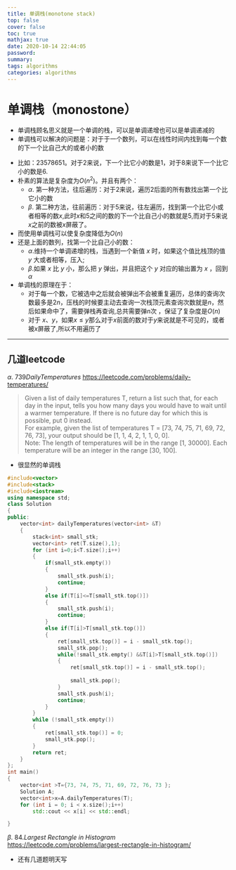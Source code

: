 ```yaml
---
title: 单调栈(monotone stack)
top: false
cover: false
toc: true
mathjax: true
date: 2020-10-14 22:44:05
password:
summary:
tags: algorithms
categories: algorithms
---
```


#  单调栈（monostone）
* 单调栈顾名思义就是一个单调的栈，可以是单调递增也可以是单调递减的
* 单调栈可以解决的问题是：对于于一个数列，可以在线性时间内找到每一个数的下一个比自己大的或者小的数  
<!--more-->
* 比如：$2 3 5 7 8 6 5 1$。对于$2$来说，下一个比它小的数是$1$，对于$8$来说下一个比它小的数是6.
* 朴素的算法是复杂度为$O(n^2)$。并且有两个：
  * $\alpha.$ 第一种方法，往后遍历：对于$2$来说，遍历$2$后面的所有数找出第一个比它小的数
  * $\beta.$ 第二种方法，往前遍历：对于$5$来说，往左遍历，找到第一个比它小或者相等的数$x$,此时$x$和$5$之间的数的下一个比自己小的数就是$5$,而对于$5$来说$x$之前的数被$x$屏蔽了。
* 而使用单调栈可以使复杂度降低为$O(n)$   
* 还是上面的数列，找第一个比自己小的数：
  * $\alpha.$维持一个单调递增的栈，当遇到一个新值 $x$ 时，如果这个值比栈顶的值 $y$ 大或者相等，压入;
  * $\beta.$如果 $x$ 比 $y$ 小，那么把 $y$ 弹出，并且把这个 $y$ 对应的输出置为 $x$ ，回到 $\alpha$
* 单调栈的原理在于：
  * 对于每一个数，它被选中之后就会被弹出不会被重复遍历，总体的查询次数最多是$2n$，压栈的时候要主动去查询一次栈顶元素查询次数就是$n$，然后如果命中了，需要弹栈再查询,总共需要弹$n$次 ，保证了复杂度是$O(n)$
  * 对于 $x、y$，如果$x\leq y$那么对于$x$前面的数对于$y$来说就是不可见的，或者被$x$屏蔽了,所以不用遍历了
---
## 几道leetcode
$\alpha.$ $739 Daily Temperatures$ <https://leetcode.com/problems/daily-temperatures/>  
>Given a list of daily temperatures T, return a list such that, for each day in the input, tells you how many days you would have to wait until a warmer temperature. If there is no future day for which this is possible, put 0 instead.  
For example, given the list of temperatures T = [73, 74, 75, 71, 69, 72, 76, 73], your output should be [1, 1, 4, 2, 1, 1, 0, 0].  
Note: The length of temperatures will be in the range [1, 30000]. Each temperature will be an integer in the range [30, 100].
* 很显然的单调栈  
  
~~~cpp
#include<vector>
#include<stack>
#include<iostream>
using namespace std;
class Solution
{
public:
    vector<int> dailyTemperatures(vector<int> &T)
    {
        stack<int> small_stk;
        vector<int> ret(T.size(),1);
        for (int i=0;i<T.size();i++)
        {
            if(small_stk.empty())
            {
                small_stk.push(i);
                continue;
            }           
            else if(T[i]<=T[small_stk.top()])
            {
                small_stk.push(i);
                continue;
            }
            else if(T[i]>T[small_stk.top()])
            {
                ret[small_stk.top()] = i - small_stk.top();
                small_stk.pop();
                while(!small_stk.empty() &&T[i]>T[small_stk.top()])
                {
                    ret[small_stk.top()] = i - small_stk.top();
                  
                    small_stk.pop();
                }
                small_stk.push(i);
                continue;
            }
        }
        while (!small_stk.empty())
        {
            ret[small_stk.top()] = 0;
            small_stk.pop();
        }
        return ret;
    }
};
int main()
{
    vector<int >T={73, 74, 75, 71, 69, 72, 76, 73 };
    Solution A;
    vector<int>x=A.dailyTemperatures(T);
    for (int i = 0; i < x.size();i++)
        std::cout << x[i] << std::endl;

}  

~~~    


$\beta.$ $84.Largest\:Rectangle\:in\:Histogram$ <https://leetcode.com/problems/largest-rectangle-in-histogram/>  
* 还有几道题明天写
